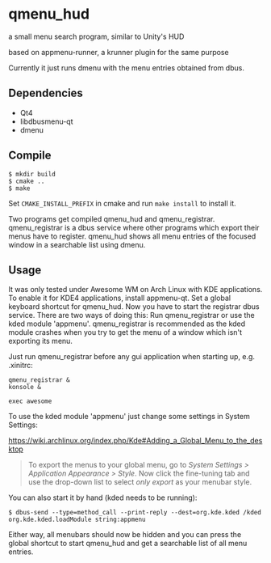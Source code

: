 qmenu_hud
=========

a small menu search program, similar to Unity's HUD

based on appmenu-runner, a krunner plugin for the same purpose

Currently it just runs dmenu with the menu entries obtained from dbus.


Dependencies
------------

- Qt4
- libdbusmenu-qt
- dmenu


Compile
-------

```
$ mkdir build
$ cmake ..
$ make
```

Set `CMAKE_INSTALL_PREFIX` in cmake and run `make install` to install it.

Two programs get compiled qmenu_hud and qmenu_registrar. qmenu_registrar is a
dbus service where other programs which export their menus have to register.
qmenu_hud shows all menu entries of the focused window in a searchable list
using dmenu.

Usage
-----

It was only tested under Awesome WM on Arch Linux with KDE applications. To
enable it for KDE4 applications, install appmenu-qt. Set a global keyboard
shortcut for qmenu_hud. Now you have to start the registrar dbus service. There
are two ways of doing this: Run qmenu_registrar or use the kded module
'appmenu'. qmenu_registrar is recommended as the kded module crashes when you
try to get the menu of a window which isn't exporting its menu.

Just run qmenu_registrar before any gui application when starting up, e.g.
.xinitrc:
```
qmenu_registrar &
konsole &

exec awesome
```

To use the kded module 'appmenu' just change some settings in System Settings:

https://wiki.archlinux.org/index.php/Kde#Adding_a_Global_Menu_to_the_desktop
> To export the menus to your global menu, go to
> *System Settings > Application Appearance > Style*.
> Now click the fine-tuning tab and use the drop-down list to select *only
> export* as your menubar style.

You can also start it by hand (kded needs to be running):
```
$ dbus-send --type=method_call --print-reply --dest=org.kde.kded /kded org.kde.kded.loadModule string:appmenu
```

Either way, all menubars should now be hidden and you can press the global
shortcut to start qmenu_hud and get a searchable list of all menu entries.

